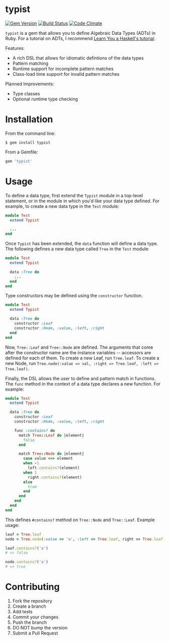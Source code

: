 # typist

[![Gem Version](https://badge.fury.io/rb/typist.png)](http://badge.fury.io/rb/typist)
[![Build Status](https://travis-ci.org/nahiluhmot/typist.png?branch=master)](https://travis-ci.org/nahiluhmot/typist)
[![Code Climate](https://codeclimate.com/github/nahiluhmot/typist.png)](https://codeclimate.com/github/nahiluhmot/typist)

`typist` is a gem that allows you to define Algebraic Data Types (ADTs) in Ruby.
For a tutorial on ADTs, I recommend [Learn You a Haskell's tutorial](http://learnyouahaskell.com/making-our-own-types-and-typeclasses).

Features:

* A rich DSL that allows for idiomatic defintions of the data types
* Pattern matching
* Runtime support for incomplete pattern matches
* Class-load time support for invalid pattern matches

Planned Improvements:

* Type classes
* Optional runtime type checking

# Installation

From the command line:

```shell
$ gem install typist
```

From a Gemfile:

```ruby
gem 'typist'
```

# Usage

To define a data type, first extend the `Typist` module in a top-level statement, or in the module in which you'd like your data type defined.
For example, to create a new data type in the `Test` module:

```ruby
module Test
  extend Typist

  ...
end
```

Once `Typist` has been extended, the `data` function will define a data type.
The following defines a new data type called `Tree` in the `Test` module:

```ruby
module Test
  extend Typist

  data :Tree do
    ...
  end
end
```

Type constructors may be defined using the `constructor` function.

```ruby
module Test
  extend Typist

  data :Tree do
    constructor :Leaf
    constructor :Node, :value, :left, :right
  end
end
```

Now, `Tree::Leaf` and `Tree::Node` are defined.
The arguments that come after the constructor name are the instance variables -- accessors are defined for each of them.
To create a new Leaf, run `Tree.leaf`.
To create a new Node, run `Tree.node(:value => val, :right => Tree.leaf, :left => Tree.leaf)`.

Finally, the DSL allows the user to define and pattern match in functions.
The `func` method in the context of a data type declares a new function.
For example:

```ruby
module Test
  extend Typist

  data :Tree do
    constructor :Leaf
    constructor :Node, :value, :left, :right

    func :contains? do
      match Tree::Leaf do |element|
        false
      end

      match Tree::Node do |element|
        case value <=> element
        when -1
          left.contains?(element)
        when 1
          right.contains?(element)
        else
          true
        end
      end
    end
  end
end
```

This defines `#contains?` method on `Tree::Node` and `Tree::Leaf`.
Example usage:

```ruby
leaf = Tree.leaf
node = Tree.node(:value => 'a', :left => Tree.leaf, right => Tree.leaf)

leaf.contains?('a')
# => false

node.contains?('a')
# => true
```

# Contributing

1. Fork the repository
2. Create a branch
3. Add tests
4. Commit your changes
5. Push the branch
6. DO NOT bump the version
7. Submit a Pull Request
